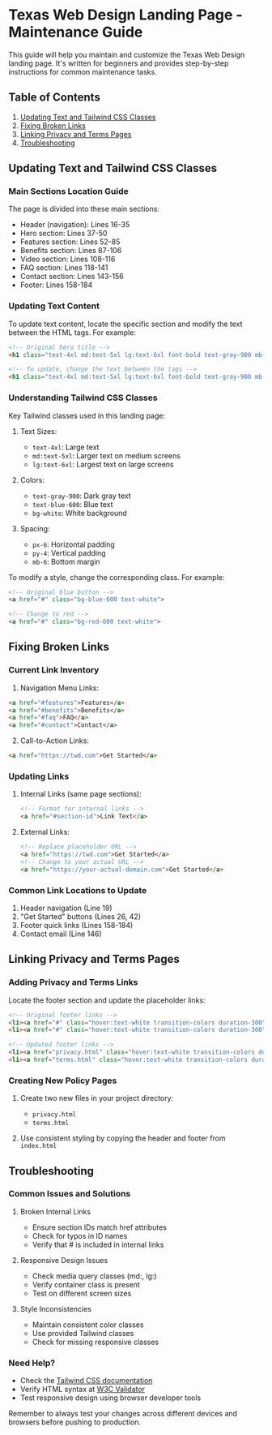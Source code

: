# Texas Web Design Landing Page - Maintenance Guide

This guide will help you maintain and customize the Texas Web Design landing page. It's written for beginners and provides step-by-step instructions for common maintenance tasks.

## Table of Contents
1. [Updating Text and Tailwind CSS Classes](#updating-text-and-tailwind-css-classes)
2. [Fixing Broken Links](#fixing-broken-links)
3. [Linking Privacy and Terms Pages](#linking-privacy-and-terms-pages)
4. [Troubleshooting](#troubleshooting)

## Updating Text and Tailwind CSS Classes

### Main Sections Location Guide
The page is divided into these main sections:
- Header (navigation): Lines 16-35
- Hero section: Lines 37-50
- Features section: Lines 52-85
- Benefits section: Lines 87-106
- Video section: Lines 108-116
- FAQ section: Lines 118-141
- Contact section: Lines 143-156
- Footer: Lines 158-184

### Updating Text Content

To update text content, locate the specific section and modify the text between the HTML tags. For example:

```html
<!-- Original hero title -->
<h1 class="text-4xl md:text-5xl lg:text-6xl font-bold text-gray-900 mb-6">Texas Web Design</h1>

<!-- To update, change the text between the tags -->
<h1 class="text-4xl md:text-5xl lg:text-6xl font-bold text-gray-900 mb-6">Your New Title Here</h1>
```

### Understanding Tailwind CSS Classes

Key Tailwind classes used in this landing page:

1. Text Sizes:
   - `text-4xl`: Large text
   - `md:text-5xl`: Larger text on medium screens
   - `lg:text-6xl`: Largest text on large screens

2. Colors:
   - `text-gray-900`: Dark gray text
   - `text-blue-600`: Blue text
   - `bg-white`: White background

3. Spacing:
   - `px-6`: Horizontal padding
   - `py-4`: Vertical padding
   - `mb-6`: Bottom margin

To modify a style, change the corresponding class. For example:
```html
<!-- Original blue button -->
<a href="#" class="bg-blue-600 text-white">

<!-- Change to red -->
<a href="#" class="bg-red-600 text-white">
```

## Fixing Broken Links

### Current Link Inventory
1. Navigation Menu Links:
```html
<a href="#features">Features</a>
<a href="#benefits">Benefits</a>
<a href="#faq">FAQ</a>
<a href="#contact">Contact</a>
```

2. Call-to-Action Links:
```html
<a href="https://twd.com">Get Started</a>
```

### Updating Links
1. Internal Links (same page sections):
   ```html
   <!-- Format for internal links -->
   <a href="#section-id">Link Text</a>
   ```

2. External Links:
   ```html
   <!-- Replace placeholder URL -->
   <a href="https://twd.com">Get Started</a>
   <!-- Change to your actual URL -->
   <a href="https://your-actual-domain.com">Get Started</a>
   ```

### Common Link Locations to Update
1. Header navigation (Line 19)
2. "Get Started" buttons (Lines 26, 42)
3. Footer quick links (Lines 158-184)
4. Contact email (Line 146)

## Linking Privacy and Terms Pages

### Adding Privacy and Terms Links
Locate the footer section and update the placeholder links:

```html
<!-- Original footer links -->
<li><a href="#" class="hover:text-white transition-colors duration-300">Privacy Policy</a></li>
<li><a href="#" class="hover:text-white transition-colors duration-300">Terms of Service</a></li>

<!-- Updated footer links -->
<li><a href="privacy.html" class="hover:text-white transition-colors duration-300">Privacy Policy</a></li>
<li><a href="terms.html" class="hover:text-white transition-colors duration-300">Terms of Service</a></li>
```

### Creating New Policy Pages
1. Create two new files in your project directory:
   - `privacy.html`
   - `terms.html`

2. Use consistent styling by copying the header and footer from `index.html`

## Troubleshooting

### Common Issues and Solutions

1. Broken Internal Links
   - Ensure section IDs match href attributes
   - Check for typos in ID names
   - Verify that # is included in internal links

2. Responsive Design Issues
   - Check media query classes (md:, lg:)
   - Verify container class is present
   - Test on different screen sizes

3. Style Inconsistencies
   - Maintain consistent color classes
   - Use provided Tailwind classes
   - Check for missing responsive classes

### Need Help?
- Check the [Tailwind CSS documentation](https://tailwindcss.com/docs)
- Verify HTML syntax at [W3C Validator](https://validator.w3.org/)
- Test responsive design using browser developer tools

Remember to always test your changes across different devices and browsers before pushing to production.